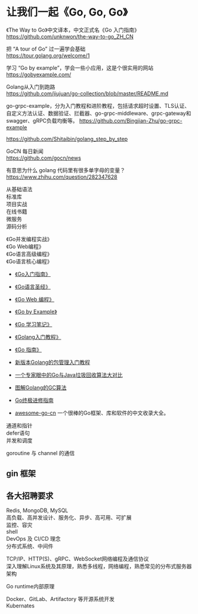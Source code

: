 # 让我们一起《Go, Go, Go》


《The Way to Go》中文译本，中文正式名《Go 入门指南》  
https://github.com/unknwon/the-way-to-go_ZH_CN

把 “A tour of Go” 过一遍学会基础  
https://tour.golang.org/welcome/1  

学习 “Go by example”，学会一些小应用，这是个很实用的网站  
https://gobyexample.com/

Golang从入门到跑路  
https://github.com/jiujuan/go-collection/blob/master/README.md

go-grpc-example，分为入门教程和进阶教程，包括请求超时设置、TLS认证、自定义方法认证、数据验证、拦截器、go-grpc-middleware、grpc-gateway和swagger、gRPC负载均衡等。
https://github.com/Bingjian-Zhu/go-grpc-example

https://github.com/Shitaibin/golang_step_by_step

GoCN 每日新闻  
https://github.com/gocn/news

有意思为什么 golang 代码里有很多单字母的变量？
https://www.zhihu.com/question/282347628

从基础语法  
标准库  
项目实战  
在线书籍  
微服务  
源码分析  


《Go并发编程实战》  
《Go Web编程》  
《Go语言高级编程》  
《Go语言核心编程》  

* [《Go入门指南》](https://go.wuhaolin.cn/the-way-to-go/)
* [《Go语言圣经》](https://go.wuhaolin.cn/gopl/)
* [《Go Web 编程》](https://go.wuhaolin.cn/build-web-application-with-golang/)
* [《Go by Example》](https://gobyexample.com/)
* [《Go 学习笔记》](https://github.com/qyuhen/book)
* [《Golang入门教程》](http://c.biancheng.net/golang/)
* [《Go 指南》](https://go.openset.wang/)

* [新版本Golang的包管理入门教程](https://juejin.im/post/5c9c8c4fe51d450bc9547ba1)
* [一个专家眼中的Go与Java垃圾回收算法大对比](https://www.dushibaiyu.com/2016/12/java-go-gc.html)
* [图解Golang的GC算法](https://mp.weixin.qq.com/s/_h0-8hma5y_FHKBeFuOOyw)
* [Go终极进修指南](https://github.com/hoanhan101/ultimate-go)  
* [awesome-go-cn](https://github.com/yinggaozhen/awesome-go-cn) 一个很棒的Go框架、库和软件的中文收录大全。


通道和指针  
defer语句  
并发和调度  

goroutine 与 channel 的通信

## gin 框架



## 各大招聘要求

Redis, MongoDB, MySQL  
高负载、高并发设计、服务化、异步、高可用、可扩展    
监控、容灾  
shell  
DevOps 及 CI/CD 理念  
分布式系统、中间件  

TCP/IP、HTTP(S)、gRPC、WebSocket网络编程及通信协议  
深入理解Linux系统及其原理，熟悉多线程，网络编程，熟悉常见的分布式服务器架构

Go runtime内部原理

Docker、GitLab、Artifactory 等开源系统开发  
Kubernates  



